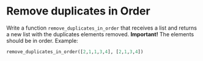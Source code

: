 # Remove duplicates in Order

Write a function `remove_duplicates_in_order` that receives a list and returns a new list with the duplicates elements removed.
**Important!** The elements should be in order. Example:

```python
remove_duplicates_in_order([2,1,1,3,4], [2,1,3,4])
```
